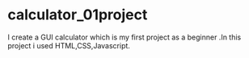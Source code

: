 # calculator_01project
I create a GUI calculator which is my first project as a beginner .In this project i used HTML,CSS,Javascript.
